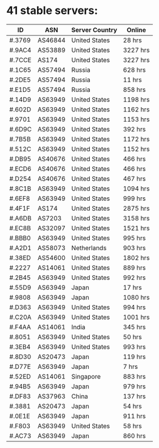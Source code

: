 # 41 stable servers:

| ID | ASN | Server Country | Online |
| ------ | ------ | ------ | ------ |
| #.3769 | AS46844 | United States | 28 hrs |
| #.9AC4 | AS53889 | United States | 3227 hrs |
| #.7CCE | AS174 | United States | 3227 hrs |
| #.1C65 | AS57494 | Russia | 628 hrs |
| #.2DE5 | AS57494 | Russia | 11 hrs |
| #.E1D5 | AS57494 | Russia | 858 hrs |
| #.14D9 | AS63949 | United States | 1198 hrs |
| #.602D | AS63949 | United States | 1162 hrs |
| #.9701 | AS63949 | United States | 1153 hrs |
| #.6D9C | AS63949 | United States | 392 hrs |
| #.7B5B | AS63949 | United States | 1172 hrs |
| #.512C | AS63949 | United States | 1152 hrs |
| #.DB95 | AS40676 | United States | 466 hrs |
| #.ECD6 | AS40676 | United States | 466 hrs |
| #.D254 | AS40676 | United States | 467 hrs |
| #.8C1B | AS63949 | United States | 1094 hrs |
| #.6EF8 | AS63949 | United States | 999 hrs |
| #.4F1F | AS174 | United States | 2875 hrs |
| #.A6DB | AS7203 | United States | 3158 hrs |
| #.EC8B | AS32097 | United States | 1521 hrs |
| #.BBB0 | AS63949 | United States | 995 hrs |
| #.A2D1 | AS58073 | Netherlands | 903 hrs |
| #.38ED | AS54600 | United States | 1802 hrs |
| #.2227 | AS14061 | United States | 889 hrs |
| #.2B45 | AS63949 | United States | 992 hrs |
| #.55D9 | AS63949 | Japan | 17 hrs |
| #.9808 | AS63949 | Japan | 1080 hrs |
| #.D363 | AS63949 | United States | 994 hrs |
| #.C20A | AS63949 | United States | 1001 hrs |
| #.F4AA | AS14061 | India | 345 hrs |
| #.8051 | AS63949 | United States | 50 hrs |
| #.3EB4 | AS63949 | United States | 993 hrs |
| #.8D30 | AS20473 | Japan | 119 hrs |
| #.D77E | AS63949 | Japan | 7 hrs |
| #.52ED | AS14061 | Singapore | 883 hrs |
| #.94B5 | AS63949 | Japan | 979 hrs |
| #.DF83 | AS37963 | China | 137 hrs |
| #.3881 | AS20473 | Japan | 54 hrs |
| #.0E1E | AS63949 | Japan | 911 hrs |
| #.F803 | AS63949 | United States | 58 hrs |
| #.AC73 | AS63949 | Japan | 860 hrs |

